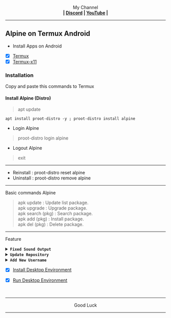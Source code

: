 <p align="center">My Channel</br><b>
| <a href="https://discord.gg/GCehyym">Discord</a> | <a href="https://youtube.com/@layargeser">YouTube</a> |</b></p>

---
## Alpine on Termux Android

* Install Apps on Android
- [x] [Termux](https://play.google.com/store/apps/details?id=com.termux)
- [x] [Termux-x11](https://github.com/termux/termux-x11/releases)

### Installation
Copy and paste this commands to Termux

#### Install Alpine (Distro)
> apt update

```
apt install proot-distro -y ; proot-distro install alpine
```

* Login Alpine
> proot-distro login alpine
* Logout Alpine
> exit

---
- Reinstall : proot-distro reset alpine
- Uninstall : proot-distro remove alpine

---
Basic commands Alpine
> apk update : Update list package.</br>
> apk upgrade : Upgrade package.</br>
> apk search (pkg) : Search package.</br>
> apk add (pkg) : Install package.</br>
> apk del (pkg) : Delete package.</br>

---
Feature

<details><summary><b><code>Fixed Sound Output</code></b></summary></br>

In Termux, run this commands
> apt update

```
apt install pulseaudio nano -y
```
```
nano $PREFIX/bin/alpine
```

- Copy Script
```
#!/bin/bash
pulseaudio --start \
    --load="module-native-protocol-tcp auth-ip-acl=127.0.0.1 auth-anonymous=1" \
    --exit-idle-time=-1
proot-distro login alpine --shared-tmp
```
Save : ctrl + x, click y enter.

- Activate script
```
chmod +x $PREFIX/bin/alpine
```

---
- Login Alpine
> alpine

- Logout Alpine
> exit

---
In Alpine,run this commands
```
echo "export PULSE_SERVER=127.0.0.1" > ~/.bashrc
```

---
</details>
<details><summary><b><code>Update Repository</code></b></summary></br>

> apk add nano

```
rm -rf /etc/apk/repositories ; rm -rf /etc/os-release
```

Edit Repository
</br>

- Repo Alpine 3.20 (Latest)

```
nano /etc/apk/repositories
```
```
https://dl-cdn.alpinelinux.org/alpine/v3.20/main
https://dl-cdn.alpinelinux.org/alpine/v3.20/community
```
Save : ctrl + x, click Y enter.

```
nano /etc/os-release
```
```
PRETTY_NAME="Alpine 3.20 Linux"
NAME="Alpine"
VERSION_ID="3.20"
VERSION="3.20.3"
ID=alpine
HOME_URL="https://alpinelinux.org"
DOCUMENTATION_URL="https://wiki.alpinelinux.org"
SUPPORT_URL="https://alpinelinux.org/community"
BUG_REPORT_URL="https://gitlab.alpinelinux.org/alpine/aports/-/issues"
PRIVACY_POLICY_URL="https://wiki.alpinelinux.org/wiki/Alpine_Linux:Privacy_policy"
LOGO=alpinelinux-logo
```
Save : ctrl + x, click Y enter.

---
- Repo Alpine 3.21 (Devel)

```
nano /etc/apk/repositories
```
```
https://dl-cdn.alpinelinux.org/alpine/edge/main
https://dl-cdn.alpinelinux.org/alpine/edge/testing
https://dl-cdn.alpinelinux.org/alpine/edge/community
```
Save : ctrl + x, click Y enter.

```
nano /etc/os-release
```
```
PRETTY_NAME="Alpine Edge (Development Branch)"
NAME="Alpine"
VERSION_ID="3.21"
VERSION="3.21 Edge (Development)"
VERSION_CODENAME=edge
ID=alpine
HOME_URL="https://alpinelinux.org"
DOCUMENTATION_URL="https://wiki.alpinelinux.org"
SUPPORT_URL="https://alpinelinux.org/community"
BUG_REPORT_URL="https://gitlab.alpinelinux.org/alpine/aports/-/issues"
PRIVACY_POLICY_URL="https://wiki.alpinelinux.org/wiki/Alpine_Linux:Privacy_policy"
LOGO=alpinelinux-logo
```
Save : ctrl + x, click Y enter.

- List Repository | [Click Hare >](https://dl-cdn.alpinelinux.org/alpine)

---
</details>
<details><summary><b><code>Add New Username</code></b></summary></br>

In Alpine, run this commands
> apk add sudo

- Add Username
```
adduser <username>
```
```
passwd <username>
```
```
echo "<username>    ALL=(ALL)       ALL" >> /etc/sudoers
```
```
su <username>
```

- Del Username
```
deluser <username>
```

</br>
Note :</br>
(username) : Replace with your username.

---
- Login Username
```
su <username>
```

- Logout Username
```
exit
```

---
</details>

- [x] [Install Desktop Environment](https://github.com/wahasa/Alpine/tree/main#install-desktop-environment)

- [x] [Run Desktop Environment](https://github.com/wahasa/Alpine/tree/main#run-desktop-environment)
</br>

---
<p align="center">Good Luck</p>

---
